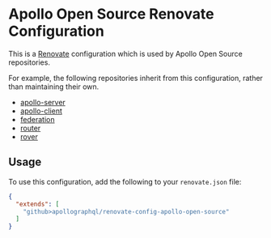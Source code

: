 # Apollo Open Source Renovate Configuration

This is a [Renovate](https://renovateapp.com/) configuration which is used by Apollo Open Source repositories.

For example, the following repositories inherit from this configuration, rather than maintaining their own.

* [apollo-server](https://github.com/apollographql/apollo-server)
* [apollo-client](https://github.com/apollographql/apollo-client)
* [federation](https://github.com/apollographql/federation)
* [router](https://github.com/apollographql/router)
* [rover](https://github.com/apollographql/rover)

## Usage

To use this configuration, add the following to your `renovate.json` file:

```json
{
  "extends": [
    "github>apollographql/renovate-config-apollo-open-source"
  ]
}
```
